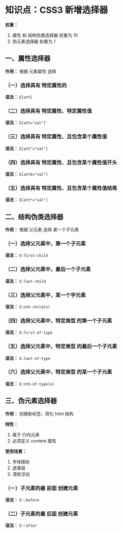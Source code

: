# 知识点：CSS3 新增选择器

**权重：**
1. 属性 和 结构伪类选择器 权重为 10
2. 伪元素选择器 权重为 1

## 一、属性选择器

**作用：** 根据 元素属性 选择

### （一）选择具有 特定属性的

**语法：** `E[att]`

### （二）选择具有 特定属性、特定属性值

**语法：** `E[att="val"]`

### （三）选择具有 特定属性、且包含某个属性值

**语法：** `E[att^="val"]`

### （四）选择具有 特定属性、且包含某个属性值开头

**语法：** `E[att$="val"]`

### （五）选择具有 特定属性、且包含某个属性值结尾

**语法：** `E[att*="val"]`

## 二、结构伪类选择器

**作用：** 根据 父元素 选择 某一个子元素

### （一）选择父元素中，第一个子元素

**语法：** `E:first-child`

### （二）选择父元素中，最后一个子元素

**语法：** `E:last-child`

### （三）选择父元素中，某一个字元素

**语法：** `E:nth-child(n)`

### （四）选择父元素中，特定类型 的第一个子元素

**语法：** `E:first-of-type`

### （五）选择父元素中，特定类型 的最后一个子元素

**语法：** `E:last-of-type`

### （六）选择父元素中，特定类型 的某一个子元素

**语法：** `E:nth-of-type(n)`

## 三、伪元素选择器

**作用：** 创建新标签，简化 html 结构

**特性：**
1. 属于 行内元素
2. 必须定义 content 属性

**使用场景：**
1. 字体图标
2. 遮罩层
3. 清除浮动

### （一）子元素的最 前面 创建元素

**语法：** `E::before`

### （二）子元素的最 后面 创建元素

**语法：** `E::after`